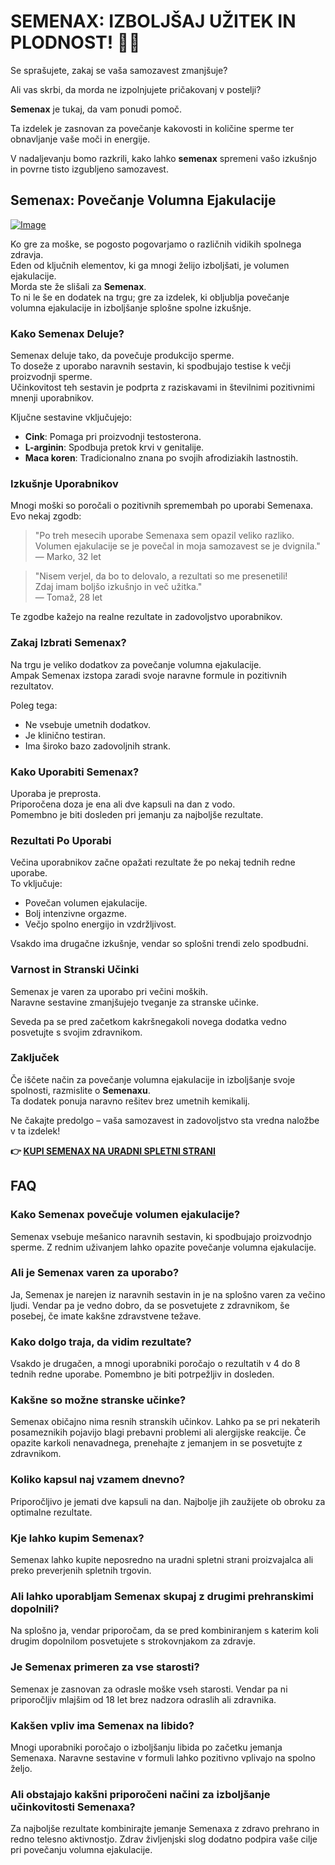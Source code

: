 # SEMENAX: IZBOLJŠAJ UŽITEK IN PLODNOST! 🍆✨

Se sprašujete, zakaj se vaša samozavest zmanjšuje? 

Ali vas skrbi, da morda ne izpolnjujete pričakovanj v postelji? 

**Semenax** je tukaj, da vam ponudi pomoč. 

Ta izdelek je zasnovan za povečanje kakovosti in količine sperme ter obnavljanje vaše moči in energije. 

V nadaljevanju bomo razkrili, kako lahko **semenax** spremeni vašo izkušnjo in povrne tisto izgubljeno samozavest.

## Semenax: Povečanje Volumna Ejakulacije

[![Image](https://www2.sellhealth.com/22/semenax_bottle_reflection_lg.jpg)](https://gchaffi.com/AWVcVxou)

Ko gre za moške, se pogosto pogovarjamo o različnih vidikih spolnega zdravja.  
Eden od ključnih elementov, ki ga mnogi želijo izboljšati, je volumen ejakulacije.  
Morda ste že slišali za **Semenax**.  
To ni le še en dodatek na trgu; gre za izdelek, ki obljublja povečanje volumna ejakulacije in izboljšanje splošne spolne izkušnje.

### Kako Semenax Deluje?

Semenax deluje tako, da povečuje produkcijo sperme.  
To doseže z uporabo naravnih sestavin, ki spodbujajo testise k večji proizvodnji sperme.  
Učinkovitost teh sestavin je podprta z raziskavami in številnimi pozitivnimi mnenji uporabnikov.

Ključne sestavine vključujejo:
- **Cink**: Pomaga pri proizvodnji testosterona.
- **L-arginin**: Spodbuja pretok krvi v genitalije.
- **Maca koren**: Tradicionalno znana po svojih afrodiziakih lastnostih.

### Izkušnje Uporabnikov

Mnogi moški so poročali o pozitivnih spremembah po uporabi Semenaxa.  
Evo nekaj zgodb:

> "Po treh mesecih uporabe Semenaxa sem opazil veliko razliko.  
Volumen ejakulacije se je povečal in moja samozavest se je dvignila."   
— Marko, 32 let

> "Nisem verjel, da bo to delovalo, a rezultati so me presenetili!  
Zdaj imam boljšo izkušnjo in več užitka."   
— Tomaž, 28 let

Te zgodbe kažejo na realne rezultate in zadovoljstvo uporabnikov.

### Zakaj Izbrati Semenax?

Na trgu je veliko dodatkov za povečanje volumna ejakulacije.  
Ampak Semenax izstopa zaradi svoje naravne formule in pozitivnih rezultatov.

Poleg tega:
- Ne vsebuje umetnih dodatkov.
- Je klinično testiran.
- Ima široko bazo zadovoljnih strank.

### Kako Uporabiti Semenax?

Uporaba je preprosta.  
Priporočena doza je ena ali dve kapsuli na dan z vodo.  
Pomembno je biti dosleden pri jemanju za najboljše rezultate.

### Rezultati Po Uporabi

Večina uporabnikov začne opažati rezultate že po nekaj tednih redne uporabe.  
To vključuje:
- Povečan volumen ejakulacije.
- Bolj intenzivne orgazme.
- Večjo spolno energijo in vzdržljivost.

Vsakdo ima drugačne izkušnje, vendar so splošni trendi zelo spodbudni.

### Varnost in Stranski Učinki

Semenax je varen za uporabo pri večini moških.  
Naravne sestavine zmanjšujejo tveganje za stranske učinke.  

Seveda pa se pred začetkom kakršnegakoli novega dodatka vedno posvetujte s svojim zdravnikom.

### Zaključek

Če iščete način za povečanje volumna ejakulacije in izboljšanje svoje spolnosti, razmislite o **Semenaxu**.  
Ta dodatek ponuja naravno rešitev brez umetnih kemikalij.

Ne čakajte predolgo – vaša samozavest in zadovoljstvo sta vredna naložbe v ta izdelek!



**👉 [KUPI SEMENAX NA URADNI SPLETNI STRANI](https://gchaffi.com/AWVcVxou)**

## FAQ

### Kako Semenax povečuje volumen ejakulacije?  
Semenax vsebuje mešanico naravnih sestavin, ki spodbujajo proizvodnjo sperme. Z rednim uživanjem lahko opazite povečanje volumna ejakulacije. 

### Ali je Semenax varen za uporabo?  
Ja, Semenax je narejen iz naravnih sestavin in je na splošno varen za večino ljudi. Vendar pa je vedno dobro, da se posvetujete z zdravnikom, še posebej, če imate kakšne zdravstvene težave.

### Kako dolgo traja, da vidim rezultate?  
Vsakdo je drugačen, a mnogi uporabniki poročajo o rezultatih v 4 do 8 tednih redne uporabe. Pomembno je biti potrpežljiv in dosleden.

### Kakšne so možne stranske učinke?  
Semenax običajno nima resnih stranskih učinkov. Lahko pa se pri nekaterih posameznikih pojavijo blagi prebavni problemi ali alergijske reakcije. Če opazite karkoli nenavadnega, prenehajte z jemanjem in se posvetujte z zdravnikom.

### Koliko kapsul naj vzamem dnevno?  
Priporočljivo je jemati dve kapsuli na dan. Najbolje jih zaužijete ob obroku za optimalne rezultate.

### Kje lahko kupim Semenax?  
Semenax lahko kupite neposredno na uradni spletni strani proizvajalca ali preko preverjenih spletnih trgovin.

### Ali lahko uporabljam Semenax skupaj z drugimi prehranskimi dopolnili?  
Na splošno ja, vendar priporočam, da se pred kombiniranjem s katerim koli drugim dopolnilom posvetujete s strokovnjakom za zdravje.

### Je Semenax primeren za vse starosti?  
Semenax je zasnovan za odrasle moške vseh starosti. Vendar pa ni priporočljiv mlajšim od 18 let brez nadzora odraslih ali zdravnika.

### Kakšen vpliv ima Semenax na libido?  
Mnogi uporabniki poročajo o izboljšanju libida po začetku jemanja Semenaxa. Naravne sestavine v formuli lahko pozitivno vplivajo na spolno željo.

### Ali obstajajo kakšni priporočeni načini za izboljšanje učinkovitosti Semenaxa?  
Za najboljše rezultate kombinirajte jemanje Semenaxa z zdravo prehrano in redno telesno aktivnostjo. Zdrav življenjski slog dodatno podpira vaše cilje pri povečanju volumna ejakulacije.